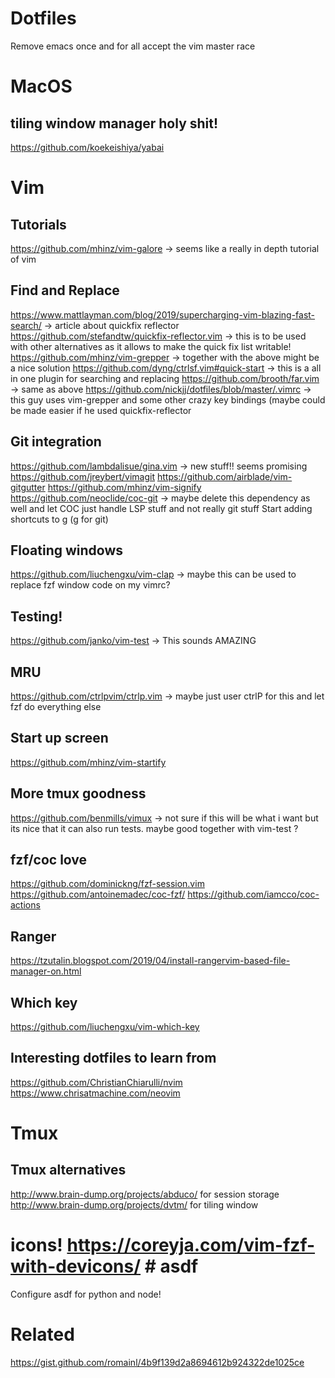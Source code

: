 # Dotfiles
Remove emacs once and for all accept the vim master race
# MacOS
## tiling window manager holy shit!
https://github.com/koekeishiya/yabai

# Vim 
## Tutorials
https://github.com/mhinz/vim-galore -> seems like a really in depth tutorial of vim
## Find and Replace
https://www.mattlayman.com/blog/2019/supercharging-vim-blazing-fast-search/ -> article about quickfix reflector
https://github.com/stefandtw/quickfix-reflector.vim -> this is to be used with other alternatives as it allows to make the quick fix list writable!
https://github.com/mhinz/vim-grepper -> together with the above might be a nice solution
https://github.com/dyng/ctrlsf.vim#quick-start -> this is a all in one plugin for searching and replacing
https://github.com/brooth/far.vim -> same as above
https://github.com/nickjj/dotfiles/blob/master/.vimrc -> this guy uses vim-grepper and some other crazy key bindings (maybe could be made easier if he used quickfix-reflector
## Git integration
https://github.com/lambdalisue/gina.vim  -> new stuff!! seems promising
https://github.com/jreybert/vimagit
https://github.com/airblade/vim-gitgutter
https://github.com/mhinz/vim-signify
https://github.com/neoclide/coc-git -> maybe delete this dependency as well and let COC just handle LSP stuff and not really git stuff
Start adding shortcuts to <Leader>g (g for git)
## Floating windows
https://github.com/liuchengxu/vim-clap -> maybe this can be used to replace fzf window code on my vimrc?
## Testing!
https://github.com/janko/vim-test -> This sounds AMAZING
## MRU
https://github.com/ctrlpvim/ctrlp.vim -> maybe just user ctrlP for this and let fzf do everything else
## Start up screen
https://github.com/mhinz/vim-startify
## More tmux goodness
https://github.com/benmills/vimux -> not sure if this will be what i want but its nice that it can also run tests. maybe good together with vim-test ?
## fzf/coc love
https://github.com/dominickng/fzf-session.vim
https://github.com/antoinemadec/coc-fzf/
https://github.com/iamcco/coc-actions
## Ranger
https://tzutalin.blogspot.com/2019/04/install-rangervim-based-file-manager-on.html
## Which key
https://github.com/liuchengxu/vim-which-key

## Interesting dotfiles to learn from
https://github.com/ChristianChiarulli/nvim
https://www.chrisatmachine.com/neovim


# Tmux
## Tmux alternatives
http://www.brain-dump.org/projects/abduco/ for session storage
http://www.brain-dump.org/projects/dvtm/ for tiling window
# icons!  https://coreyja.com/vim-fzf-with-devicons/ # asdf
Configure asdf for python and node!

# Related
https://gist.github.com/romainl/4b9f139d2a8694612b924322de1025ce
